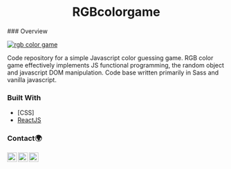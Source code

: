 
<h1 align="center">RGBcolorgame</h1>
### Overview

[<img alt='rgb color game' src='https://ibb.co/mJRw1V5' />](https://iyanushow.github.io/RGBcolorgame/)

Code repository for a simple Javascript color guessing game. RGB color game effectively implements JS functional programming, the  random object and javascript DOM manipulation. Code base written primarily in Sass and vanilla javascript.

### Built With

<!-- This section should list any major frameworks that you built your project using. Here are a few examples.-->

- [CSS]
- [ReactJS](https://reactjs.org/)



### Contact🌍
[<img align="left" alt="iyanu-show | Twitter" width="22px" src="https://cdn.jsdelivr.net/npm/simple-icons@v5/icons/twitter.svg" />][twitter]
[<img align="left" alt="iyanu-show | LinkedIn" width="22px"  src="https://cdn.jsdelivr.net/npm/simple-icons@v5/icons/linkedin.svg" />][linkedin]
[<img align="left" alt="iyanu-show" width="22px" src="https://cdn.jsdelivr.net/npm/simple-icons@v5/icons/react.svg" />][website]


<br/>

[website]: https://iyanushowportfolio.netlify.app/
[twitter]: https://twitter.com/the_iyanu
[linkedin]: https://www.linkedin.com/in/iyanuoluwa-sowande-0522/
